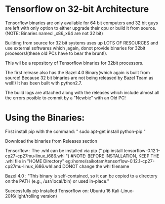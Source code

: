 # Tensorflow on 32-bit Architecture

Tensorflow binaries are only available for 64 bit computers and 32 bit guys are left with only option to either upgrade their cpu or build it from source. (NOTE: Binaries named _x86_x64 are not 32 bit)

Building from source for 32 bit systems uses up LOTS OF RESOURCES and use external softwares which ,again, donot provide binaries for 32bit procesors!(these old PCs have to bear the brunt!).

This wil be a repository of Tensorflow binaries for 32bit processors.

The first release also has the Bazel 4.0 Binary(which again is built from source! Because 32 bit binaries are not being released by Bazel Team as well!)
It has been built with python2.7. 

The build logs are attached along with the releases which include almost all the errors posible to commit by a "Newbie" with an Old PC!

# Using the Binaries:
First install pip with the command: " sudo apt-get install python-pip "

Download the binaries from Releases section 

Tensorflow : The .whl can be installed via pip (" pip install tensorflow-0.12.1-cp27-cp27mu-linux_i686.whl ")
#NOTE: BEFORE INSTALLATION, KEEP THE .whl file in "HOME Directory"  eg:/home/saikotam/tensorflow-0.12.1-cp27-cp27mu-linux_i686.whl and DONOT change the whl filename

Bazel 4.0 : "This binary is self-contained, so it can be copied to a directory on the PATH (e.g., /usr/local/bin) or used in-place."

Successfully pip Installed Tensorflow on:
 Ubuntu 16
 Kali-Linux-2016(light/rolling version)

